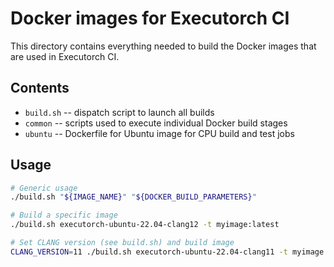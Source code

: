 # Docker images for Executorch CI

This directory contains everything needed to build the Docker images
that are used in Executorch CI.

## Contents

* `build.sh` -- dispatch script to launch all builds
* `common` -- scripts used to execute individual Docker build stages
* `ubuntu` -- Dockerfile for Ubuntu image for CPU build and test jobs

## Usage

```bash
# Generic usage
./build.sh "${IMAGE_NAME}" "${DOCKER_BUILD_PARAMETERS}"

# Build a specific image
./build.sh executorch-ubuntu-22.04-clang12 -t myimage:latest

# Set CLANG version (see build.sh) and build image
CLANG_VERSION=11 ./build.sh executorch-ubuntu-22.04-clang11 -t myimage:latest
```

